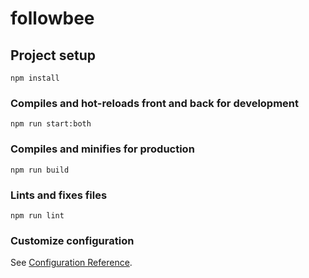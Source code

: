 # followbee

## Project setup
```
npm install
```

### Compiles and hot-reloads front and back for development
```
npm run start:both
```

### Compiles and minifies for production
```
npm run build
```

### Lints and fixes files
```
npm run lint
```

### Customize configuration
See [Configuration Reference](https://cli.vuejs.org/config/).
